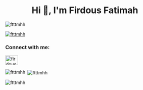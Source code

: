 <h1 align="center">Hi 👋, I'm Firdous Fatimah</h1>
<p align="left"> <img src="https://komarev.com/ghpvc/?username=ftttmhh&label=Profile%20views&color=0e75b6&style=flat" alt="ftttmhh" /> </p>

<p align="left"> <a href="https://github.com/ryo-ma/github-profile-trophy"><img src="https://github-profile-trophy.vercel.app/?username=ftttmhh" alt="ftttmhh" /></a> </p>

<h3 align="left">Connect with me:</h3>
<p align="left">
<a href="https://www.leetcode.com/firdousfatimah27" target="blank"><img align="center" src="https://raw.githubusercontent.com/rahuldkjain/github-profile-readme-generator/master/src/images/icons/Social/leet-code.svg" alt="firdousfatimah27" height="30" width="40" /></a>
</p>

<p><img align="left" src="https://github-readme-stats.vercel.app/api/top-langs?username=ftttmhh&show_icons=true&locale=en&layout=compact" alt="ftttmhh" /></p>

<p>&nbsp;<img align="center" src="https://github-readme-stats.vercel.app/api?username=ftttmhh&show_icons=true&locale=en" alt="ftttmhh" /></p>

<p><img align="center" src="https://github-readme-streak-stats.herokuapp.com/?user=ftttmhh&" alt="ftttmhh" /></p>

